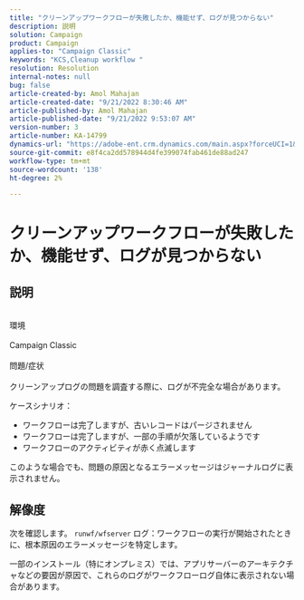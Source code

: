 ```yaml
---
title: "クリーンアップワークフローが失敗したか、機能せず、ログが見つからない"
description: 説明
solution: Campaign
product: Campaign
applies-to: "Campaign Classic"
keywords: "KCS,Cleanup workflow "
resolution: Resolution
internal-notes: null
bug: false
article-created-by: Amol Mahajan
article-created-date: "9/21/2022 8:30:46 AM"
article-published-by: Amol Mahajan
article-published-date: "9/21/2022 9:53:07 AM"
version-number: 3
article-number: KA-14799
dynamics-url: "https://adobe-ent.crm.dynamics.com/main.aspx?forceUCI=1&pagetype=entityrecord&etn=knowledgearticle&id=ae0018ac-8739-ed11-9db1-002248086cae"
source-git-commit: e8f4ca2dd578944d4fe399074fab461de88ad247
workflow-type: tm+mt
source-wordcount: '138'
ht-degree: 2%

---
```


# クリーンアップワークフローが失敗したか、機能せず、ログが見つからない

## 説明

<br>環境<br><br>
Campaign Classic
<br><br>問題/症状<br><br>
クリーンアップログの問題を調査する際に、ログが不完全な場合があります。

ケースシナリオ：

- ワークフローは完了しますが、古いレコードはパージされません
- ワークフローは完了しますが、一部の手順が欠落しているようです
- ワークフローのアクティビティが赤く点滅します


このような場合でも、問題の原因となるエラーメッセージはジャーナルログに表示されません。


## 解像度


次を確認します。 `runwf/wfserver` ログ：ワークフローの実行が開始されたときに、根本原因のエラーメッセージを特定します。

一部のインストール（特にオンプレミス）では、アプリサーバーのアーキテクチャなどの要因が原因で、これらのログがワークフローログ自体に表示されない場合があります。
